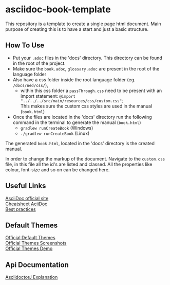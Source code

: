 # asciidoc-book-template
This repository is a template to create a single page html document. 
Main purpose of creating this is to have a start and just a basic structure.

## How To Use
- Put your `.adoc` files in the 'docs' directory. This directory can be found in the root of the project.
- Make sure the `book.adoc`, `glossary.adoc` are present in the root of the language folder
- Also have a css folder inside the root language folder (eg. `/docs/ned/css/`),
    - within this css folder a `passThrough.css` need to be present with an import statement:
    `@import "../../../src/main/resources/css/custom.css";`  
    This makes sure the custom css styles are used in the manual (`book.html`)
- Once the files are located in the 'docs' directory run the following command in the terminal to generate the manual (`book.html`)
    - `gradlew runCreateBook` (Windows)
    - `./gradlew runCreateBook` (Linux)

The generated `book.html`, located in the 'docs' directory is the created manual.

In order to change the markup of the document. Navigate to the `custom.css` file, in this file all the id's are listed
and classed. All the properties like colour, font-size and so on can be changed here.

## Useful Links
[AsciiDoc official site](https://asciidoc.org/)  
[Cheatsheet AciiDoc](https://powerman.name/doc/asciidoc)  
[Best practices](https://asciidoctor.org/docs/asciidoc-recommended-practices/)  

## Default Themes
[Official Default Themes](https://github.com/darshandsoni/asciidoctor-skins)  
[Official Themes Screenshots](https://darshandsoni.com/asciidoctor-skins/screenshots/)  
[Official Themes Demo](https://darshandsoni.com/asciidoctor-skins/)

## Api Documentation
[AsciidoctorJ Explanation](https://asciidoctor.org/docs/asciidoctorj/#converting-documents)
